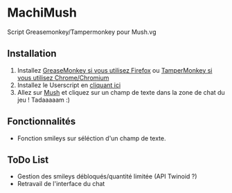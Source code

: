 MachiMush
=========

Script Greasemonkey/Tampermonkey pour Mush.vg

Installation
---------
1. Installez [GreaseMonkey si vous utilisez Firefox](https://addons.mozilla.org/fr/firefox/addon/greasemonkey) ou [TamperMonkey si vous utilisez Chrome/Chromium](https://chrome.google.com/webstore/detail/tampermonkey/dhdgffkkebhmkfjojejmpbldmpobfkfo?hl=fr)
2. Installez le Userscript en [cliquant ici](https://raw.github.com/Machi3000/MachiMush/master/machimush.user.js)
3. Allez sur [Mush](http://mush.vg) et cliquez sur un champ de texte dans la zone de chat du jeu ! Tadaaaaam :)



Fonctionnalités
---------
- Fonction smileys sur séléction d'un champ de texte.

ToDo List
---------
- Gestion des smileys débloqués/quantité limitée (API Twinoid ?)
- Retravail de l'interface du chat
